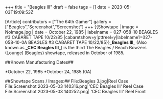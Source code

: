+++
title = "Beagles III"
draft = false
tags = []
date = 2023-05-03T19:09:53Z

[Article]
contributors = ["The 64th Gamer"]
gallery = ["Beagles","Screenshot","Screenshot"]
+++
{{Showtape | image = NoImage.jpg
| date = October 22, 1985
| labelname = 027-058-10
BEAGLES #3
CABARET TAPE
10/22/85
|cabaretshow=y|pttreel=y|labelname1=027-058-10-0A
BEAGLES #3
CABARET TAPE
10/22/85}}**_Beagles III**_ (Also known as **_CEC Beagles III**_) is the third The Beagles / Beach Bowzers (Lounge) (Beagles) showtape, released in October of 1985.

##Known Manufacturing Dates##

*October 22, 1985
*October 24, 1985 (0A)

##Showtape Scans / Images:##
<gallery>
File:Beagles 3.jpg|Reel Case
File:Screenshot 2023-05-03 140316.png|'CEC Beagles III' Reel Case
File:Screenshot 2023-05-03 140252.png| 'CEC Beagles III' Reel Front 
</gallery>